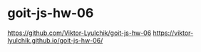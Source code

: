 # goit-js-hw-06

https://github.com/Viktor-Lyulchik/goit-js-hw-06
https://viktor-lyulchik.github.io/goit-js-hw-06/
